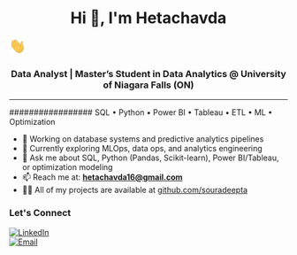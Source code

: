 
   <h1 align="center">Hi 👋, I'm Hetachavda</h1> <img src="https://raw.githubusercontent.com/ABSphreak/ABSphreak/master/gifs/Hi.gif" width="30px"> </h2>
<h3 align="center">Data Analyst | Master’s Student in Data Analytics 
              @ University of Niagara Falls (ON)</h3>
               
   ****  
 ################# SQL • Python • Power BI • Tableau • ETL • ML • Optimization
              
  - 🔭 Working on database systems and predictive analytics pipelines  
  - 🌱 Currently exploring MLOps, data ops, and analytics engineering  
  - 💬 Ask me about SQL, Python (Pandas, Scikit-learn), Power BI/Tableau, or optimization modeling  
  - 📫 Reach me at: **hetachavda16@gmail.com**  
  - 👨‍💻 All of my projects are available at [github.com/souradeepta](github.com/hetachavda)

              
###  Let's Connect
  [![LinkedIn](https://img.shields.io/badge/LinkedIn-Connect-blue)](https://linkedin.com/in/hetachavda)  
  [![Email](https://img.shields.io/badge/Email-hetachavda16@gmail.com-red)](mailto:hetachavda16@gmail.com)
